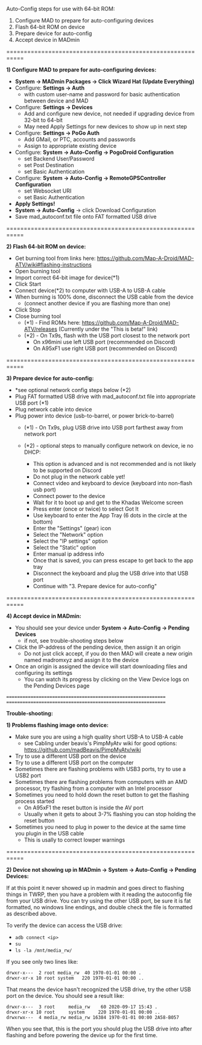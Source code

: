 Auto-Config steps for use with 64-bit ROM:
1) Configure MAD to prepare for auto-configuring devices
2) Flash 64-bit ROM on device
3) Prepare device for auto-config
4) Accept device in MADmin

===========================================================

**1) Configure MAD to prepare for auto-configuring devices:**
 - **System -> MADmin Packages -> Click Wizard Hat (Update Everything)**
 - Configure: **Settings -> Auth**
   - with custom user-name and password for basic authentication between device and MAD
 - Configure: **Settings -> Devices**
   - Add and configure new device, not needed if upgrading device from 32-bit to 64-bit
   - May need Apply Settings for new devices to show up in next step
 - Configure: **Settings -> PoGo Auth**
   - Add GMail, or PTC, accounts and passwords
   - Assign to appropriate existing device
 - Configure: **System -> Auto-Config -> PogoDroid Configuration**
   - set Backend User/Password
   - set Post Destination
   - set Basic Authentication
 - Configure: **System -> Auto-Config -> RemoteGPSController Configuration**
   - set Websocket URI
   - set Basic Authentication
 - **Apply Settings!**
 - **System -> Auto-Config** -> click Download Configuration
 - Save mad_autoconf.txt file onto FAT formatted USB drive

===========================================================

**2) Flash 64-bit ROM on device:**
 - Get burning tool from links here: https://github.com/Map-A-Droid/MAD-ATV/wiki#flashing-instructions
 - Open burning tool
 - Import correct 64-bit image for device(*1)
 - Click Start
 - Connect device(*2) to computer with USB-A to USB-A cable
 - When burning is 100% done, disconnect the USB cable from the device
   - (connect another device if you are flashing more than one)
 - Click Stop
 - Close burning tool 
   - (*1) - Find ROMs here: https://github.com/Map-A-Droid/MAD-ATV/releases (Currently under the "This is beta!" link)
   - (*2) - On Tx9s, flash with the USB port closest to the network port
     - On x96mini use left USB port (recommended on Discord)
     - On A95xF1 use right USB port (recommended on Discord)

===========================================================

**3) Prepare device for auto-config:**
 - *see optional network config steps below (*2)
 - Plug FAT formatted USB drive with mad_autoconf.txt file into appropriate USB port (*1)
 - Plug network cable into device
 - Plug power into device (usb-to-barrel, or power brick-to-barrel)
   - (*1) - On Tx9s, plug USB drive into USB port farthest away from network port

   - (*2) - optional steps to manually configure network on device, ie no DHCP:
     - This option is advanced and is not recommended and is not likely to be supported on Discord
     - Do not plug in the network cable yet!
     - Connect video and keyboard to device (keyboard into non-flash usb port)
     - Connect power to the device
     - Wait for it to boot up and get to the Khadas Welcome screen
     - Press enter (once or twice) to select Got It
     - Use keyboard to enter the App Tray (6 dots in the circle at the bottom)
     - Enter the "Settings" (gear) icon
     - Select the "Network" option
     - Select the "IP settings" option
     - Select the "Static" option
     - Enter manual ip address info
     - Once that is saved, you can press escape to get back to the app tray
     - Disconnect the keyboard and plug the USB drive into that USB port
     - Continue with "3. Prepare device for auto-config"

===========================================================

**4) Accept device in MADmin:**
 - You should see your device under **System -> Auto-Config -> Pending Devices**
   - if not, see trouble-shooting steps below
 - Click the IP-address of the pending device, then assign it an origin
   - Do not just click accept, if you do then MAD will create a new origin named madromxyz and assign it to the device
 - Once an origin is assigned the device will start downloading files and configuring its settings
   - You can watch its progress by clicking on the View Device logs on the Pending Devices page

```
===========================================================
===========================================================
```

**Trouble-shooting:**

**1) Problems flashing image onto device:**
 - Make sure you are using a high quality short USB-A to USB-A cable
   * see Cabling under beavis's PimpMyAtv wiki for good options: https://github.com/madBeavis/PimpMyAtv/wiki
 - Try to use a different USB port on the device
 - Try to use a different USB port on the computer
 - Sometimes there are flashing problems with USB3 ports, try to use a USB2 port
 - Sometimes there are flashing problems from computers with an AMD processor,
       try flashing from a computer with an Intel processor
 - Sometimes you need to hold down the reset button to get the flashing process started
   * On A95xF1 the reset button is inside the AV port
   * Usually when it gets to about 3-7% flashing you can stop holding the reset button
 - Sometimes you need to plug in power to the device at the same time you plugin in the USB cable
   * This is usally to correct lowper warnings

===========================================================

**2) Device not showing up in MADmin -> System -> Auto-Config -> Pending Devices:**

If at this point it never showed up in madmin and goes direct to flashing things in TWRP,
then you have a problem with it reading the autoconfig file from your USB drive.
You can try using the other USB port, be sure it is fat formatted, no windows line endings,
and double check the file is formatted as described above.

To verify the device can access the USB drive:
 - `adb connect <ip>`
 - `su`
 - `ls -la /mnt/media_rw/`
 
If you see only two lines like:
```
drwxr-x---  2 root media_rw  40 1970-01-01 00:00 .
drwxr-xr-x 10 root system   220 1970-01-01 00:00 ..
```
That means the device hasn't recognized the USB drive, try the other USB port on the device.
You should see a result like:
```
drwxr-x---  3 root     media_rw    60 2020-09-17 15:43 .
drwxr-xr-x 10 root     system     220 1970-01-01 00:00 ..
drwxrwx---  4 media_rw media_rw 16384 1970-01-01 00:00 2A58-B057
```

When you see that, this is the port you should plug the USB drive into after flashing and before powering the device up for the first time.
